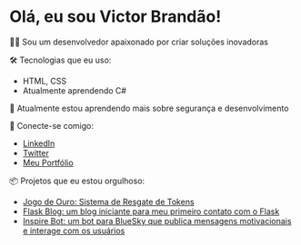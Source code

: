 # Olá, eu sou Victor Brandão!

👨‍💻 Sou um desenvolvedor apaixonado por criar soluções inovadoras

🛠️ Tecnologias que eu uso:
- HTML, CSS
- Atualmente aprendendo C#

🌱 Atualmente estou aprendendo mais sobre segurança e desenvolvimento

🔗 Conecte-se comigo:
- [LinkedIn](https://www.linkedin.com/in/victorbrandaao/)
- [Twitter](https://twitter.com/vitubrandao)
- [Meu Portfólio](https://victorbrandaao.github.io/Portfolio_Novo/)

📦 Projetos que eu estou orgulhoso:
- [Jogo de Ouro: Sistema de Resgate de Tokens](https://github.com/seu_username/jogo-de-ouro)
- [Flask Blog: um blog iniciante para meu primeiro contato com o Flask](https://github.com/victorbrandaao/Flask_blog)
- [Inspire Bot: um bot para BlueSky que publica mensagens motivacionais e interage com os usuários](https://github.com/victorbrandaao/InspireBot)
